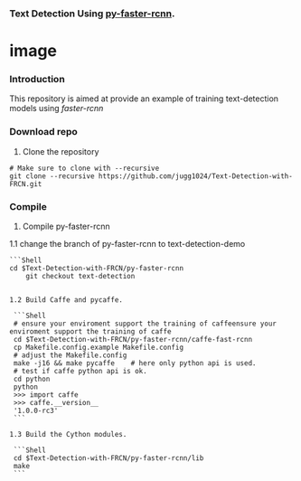 ### Text Detection Using [py-faster-rcnn](https://github.com/rbgirshick/py-faster-rcnn/blob/master/README.md).

# image #

### Introduction

This repository is aimed at provide an example of training text-detection models using *faster-rcnn*

### Download repo 

  1. Clone the repository
  
  ```Shell
  # Make sure to clone with --recursive
  git clone --recursive https://github.com/jugg1024/Text-Detection-with-FRCN.git
  ```

### Compile

  1. Compile py-faster-rcnn

  1.1 change the branch of py-faster-rcnn to text-detection-demo

	```Shell
	cd $Text-Detection-with-FRCN/py-faster-rcnn
    	git checkout text-detection
   ```

  1.2 Build Caffe and pycaffe.

 	```Shell
	# ensure your enviroment support the training of caffeensure your enviroment support the training of caffe
	cd $Text-Detection-with-FRCN/py-faster-rcnn/caffe-fast-rcnn
	cp Makefile.config.example Makefile.config
	# adjust the Makefile.config
	make -j16 && make pycaffe    # here only python api is used.
	# test if caffe python api is ok.
	cd python
	python
	>>> import caffe
	>>> caffe.__version__
	'1.0.0-rc3'
	```

  1.3 Build the Cython modules.

 	```Shell
	cd $Text-Detection-with-FRCN/py-faster-rcnn/lib
	make
	```
